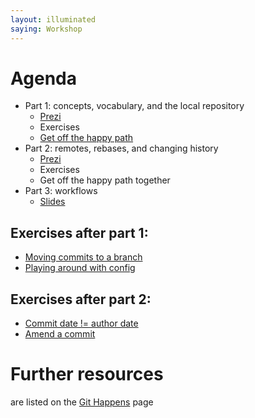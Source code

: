 ```yaml
---
layout: illuminated
saying: Workshop
---
```


# Agenda

* Part 1: concepts, vocabulary, and the local repository
   * [Prezi](http://prezi.com/m_s_g83sgja4/git-illuminated-part-1/)
   * Exercises
   * [Get off the happy path](exercises/untrackedFiles.md)
* Part 2: remotes, rebases, and changing history
   * [Prezi](http://prezi.com/ohbicklatr7y/git-illuminated-part-2/)
   * Exercises
   * Get off the happy path together
* Part 3: workflows
   * [Slides](http://www.slideshare.net/jessitron/3-workflow)


## Exercises after part 1:
   * [Moving commits to a branch](exercises/moveToBranch.html)
   * [Playing around with config](exercises/playWithConfig.html)

## Exercises after part 2:
   * [Commit date != author date](exercises/commitDate.html)
   * [Amend a commit](exercises/amend.html)

# Further resources
are listed on the [Git Happens](index.html) page
